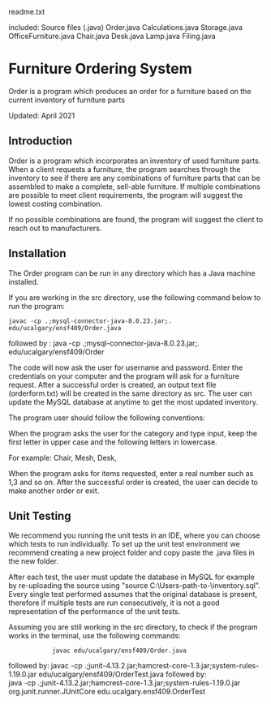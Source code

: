 readme.txt

included:
Source files (.java)
Order.java
Calculations.java
Storage.java
OfficeFurniture.java
Chair.java
Desk.java
Lamp.java
Filing.java


# Furniture Ordering System

Order is a program which produces an order for a furniture based on the current inventory of furniture parts

Updated: April 2021

Introduction
------------

Order is a program which incorporates an inventory of used furniture parts. When a client requests a furniture, the program searches through
the inventory to see if there are any combinations of furniture parts that can be assembled to make a complete, sell-able furniture. If multiple
combinations are possible to meet client requirements, the program will suggest the lowest costing combination.

If no possible combinations are found, the program will suggest the client to reach out to manufacturers.


Installation
-------------------

The Order program can be run in any directory which has a Java machine installed.

If you are working in the src directory, use the following command below to run the program:
```
javac -cp .;mysql-connector-java-8.0.23.jar;. edu/ucalgary/ensf409/Order.java
```
followed by :
				java -cp .;mysql-connector-java-8.0.23.jar;. edu/ucalgary/ensf409/Order 
				
The code will now ask the user for username and password. Enter the credentials on your computer and the program will ask for a furniture request.
After a successful order is created, an output text file (orderform.txt) will be created in the same directory as src. The user can update 
the MySQL database at anytime to get the most updated inventory.

The program user should follow the following conventions:

When the program asks the user for the category and type input, keep the first letter in upper case and the following letters in lowercase.

For example: Chair, Mesh, Desk, 

When the program asks for items requested, enter a real number such as 1,3 and so on.
After the successful order is created, the user can decide to make another order or exit.

				
Unit Testing
-------------------
We recommend you running the unit tests in an IDE, where you can choose which tests to run individually. To set up the unit test environment
we recommend creating a new project folder and copy paste the .java files in the new folder.

After each test, the user must update the database in MySQL for example by re-uploading the source using "source  C:\Users\-path-to-\inventory.sql".
Every single test performed assumes that the original database is present, therefore if multiple tests are run consecutively, 
it is not a good representation of the performance of the unit tests.

Assuming you are still working in the src directory, to check if the program works in the terminal, use the following commands: 

				javac edu/ucalgary/ensf409/Order.java  
followed by: 
				javac -cp .;junit-4.13.2.jar;hamcrest-core-1.3.jar;system-rules-1.19.0.jar edu/ucalgary/ensf409/OrderTest.java
followed by:   
				java -cp .;junit-4.13.2.jar;hamcrest-core-1.3.jar;system-rules-1.19.0.jar org.junit.runner.JUnitCore edu.ucalgary.ensf409.OrderTest
							

							
